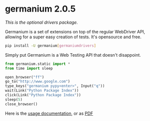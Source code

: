 germanium 2.0.5
================

_This is the optional drivers package._

Germanium is a set of extensions on top of the regular WebDriver API, allowing
for a super easy creation of tests. It's opensource and free.

```sh
pip install -U germanium[germaniumdrivers]
```

Simply put Germanium is a Web Testing API that doesn't disappoint.

```python
from germanium.static import *
from time import sleep

open_browser("ff")
go_to("http://www.google.com")
type_keys("germanium pypy<enter>", Input("q"))
wait(Link("Python Package Index"))
click(Link("Python Package Index"))
sleep(5)
close_browser()
```

Here is the [usage documentation](http://germaniumhq.com/documentation/), or as [PDF](http://germaniumhq.com/documentation/germanium-usage.pdf)


